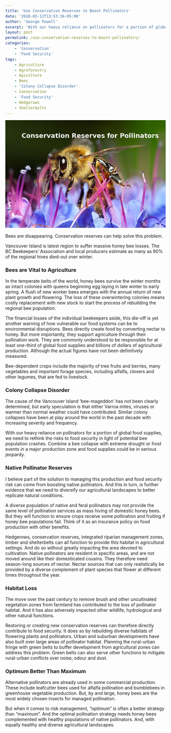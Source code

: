 ```yaml
---
title: 'Use Conservation Reserves to Boost Pollinators'
date: '2010-03-12T13:53:36-05:00'
author: 'George Powell'
excerpt: 'With our heavy reliance on pollinators for a portion of global food supplies we need to boost native pollinators by diversifying our agricultural landscapes to better replicate natural conditions.'
layout: post
permalink: /use-conservation-reserves-to-boost-pollinators/
categories:
    - 'Conservation'
    - 'Food Security'
tags:
    - Agriculture
    - Agroforestry
    - Apiculture
    - Bees
    - 'Colony Collapse Disorder'
    - Conservation
    - 'Food Security'
    - Hedgerows
    - Shelterbelts
---
```

![Pollinator Reserves](/assets/images/conservationreservesforpollinators.jpg)

Bees are disappearing. Conservation reserves can help solve this problem.

Vancouver Island is latest region to suffer massive honey bee losses. The BC Beekeepers’ Association and local producers estimate as many as 90% of the regional hives died-out over winter.

### Bees are Vital to Agriculture

In the temperate belts of the world, honey bees survive the winter months as intact colonies with queens beginning egg laying in late winter to early spring. A flush of new worker bees emerges with the annual return of new plant growth and flowering. The loss of these overwintering colonies means costly replacement with new stock to start the process of rebuilding the regional bee population.

The financial losses of the individual beekeepers aside, this die-off is yet another warning of how vulnerable our food systems can be to environmental disruptions. Bees directly create food by converting nectar to honey. But more importantly, they support agriculture through their pollination work. They are commonly understood to be responsible for at least one-third of global food supplies and billions of dollars of agricultural production. Although the actual figures have not been definitively measured.

 Bee-dependent crops include the majority of tree fruits and berries, many vegetables and important forage species, including alfalfa, clovers and other legumes, that are fed to livestock.

### Colony Collapse Disorder

The cause of the Vancouver Island ‘bee-mageddon’ has not been clearly determined, but early speculation is that either Varroa mites, viruses or warmer than normal weather could have contributed. Similar colony collapses have been at play around the world in the past decade with increasing severity and frequency.

With our heavy reliance on pollinators for a portion of global food supplies, we need to rethink the risks to food security in light of potential bee population crashes. Combine a bee collapse with extreme drought or frost events in a major production zone and food supplies could be in serious jeopardy.

### Native Pollinator Reserves

I believe part of the solution to managing this production and food security risk can come from boosting native pollinators. And this in turn, is further evidence that we need to diversify our agricultural landscapes to better replicate natural conditions.

A diverse population of native and feral pollinators may not provide the same level of pollination services as mass hiving of domestic honey bees. But they will function to ensure crops receive some pollination and fruiting if honey bee populations fail. Think of it as an insurance policy on food production with other benefits.

Hedgerows, conservation reserves, integrated riparian management zones, timber and shelterbelts can all function to provide this habitat in agricultural settings. And do so without greatly impacting the area devoted to cultivation. Native pollinators are resident in specific areas, and are not moved around like their domesticated cousins. They therefore need season-long sources of nectar. Nectar sources that can only realistically be provided by a diverse complement of plant species that flower at different times throughout the year.

### Habitat Loss

The move over the past century to remove brush and other uncultivated vegetation zones from farmland has contributed to the loss of pollinator habitat. And it has also adversely impacted other wildlife, hydrological and other natural functions.

Restoring or creating new conservation reserves can therefore directly contribute to food security. It does so by rebuilding diverse habitats of flowering plants and pollinators. Urban and suburban developments have also built over large areas of pollinator habitat. Planning the rural-urban fringe with green belts to buffer development from agricultural zones can address this problem. Green belts can also serve other functions to mitigate rural-urban conflicts over noise, odour and dust.

### Optimum Better Than Maximum

Alternative pollinators are already used in some commercial production. These include leafcutter bees used for alfalfa pollination and bumblebees in greenhouse vegetable production. But, by and large, honey bees are the most widely chosen insects for managed pollination.

But when it comes to risk management, “optimum” is often a better strategy than “maximum”. And the optimal pollination strategy needs honey bees complemented with healthy populations of native pollinators. And, with equally healthy and diverse agricultural landscapes.
